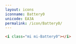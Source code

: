 ```yaml
---
layout: icons
iconname: Battery0
unicode: EA3A
permalink: /icon/Battery0/
---
```


``` html
<i class="mi mi-Battery0"></i>
```
